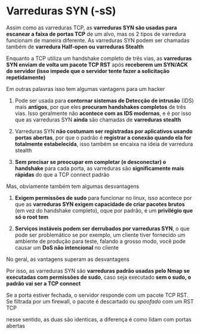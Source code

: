 # Varreduras SYN (-sS)

Assim como as varreduras TCP, as **varreduras SYN são usadas para escanear a faixa de portas TCP** de um alvo, mas os 2 tipos de varredura funcionam de maneira diferente. As varreduras SYN podem ser chamadas também de **varredura Half-open ou varreduras Stealth**

Enquanto a TCP utiliza um handshake completo de três vias, as **varreduras SYN enviam de volta um pacote TCP RST** após **receberem um SYN/ACK do servidor (isso impede que o servidor tente fazer a solicitação repetidamente)**

Em outras palavras isso tem algumas vantagens para um hacker

1. Pode ser usada para **contornar sistemas de Detecção de intrusão** (IDS) mais **antigos**, por que eles **procuram handshakes completos** de três vias. Isso geralmente não **acontece com as IDS modernas**, e é por isso que as varreduras SYN **ainda** são chamadas de **varreduras stealth**

2. Varreduras SYN **não costumam ser registradas por aplicativos usando portas abertas**, por que o padrão é **registrar a conexão quando ela for totalmente estabelecida**, isso também se encaixa na ideia de varredura stealth

3. **Sem precisar se preocupar em completar (e desconectar) o handshake** para cada porta, as varreduras são **significamente mais rápidas** do que a TCP connect padrão

Mas, obviamente também tem algumas desvantagens

1. **Exigem permissões de sudo** para funcionar no linux, isso acontece por que as **varreduras SYN exigem capacidade de criar pacotes brutos** (em vez do handshake completo), oque por padrão, é um **privilégio que só o root tem**

2. **Serviços instáveis podem ser derrubados por varreduras SYN**, o que pode ser problemático se por exemplo, um cliente tiver fornecido um ambiente de produção para teste, falando a grosso modo, você pode causar um **DoS não intencional** no cliente

No geral, as vantagens superam as desvantagens

Por isso, as varreduras SYN são **varreduras padrão usadas pelo Nmap se executadas com permissões de sudo**, caso seja executado **sem o sudo, o padrão vai ser a TCP connect**

Se a porta estiver fechada, o servidor responde com um pacote TCP RST. Se filtrada por um firewall, o pacote é descartado ou *spoofado* com um RST TCP

nesse sentido, as duas são identicas, a diferença é como lidam com portas abertas
